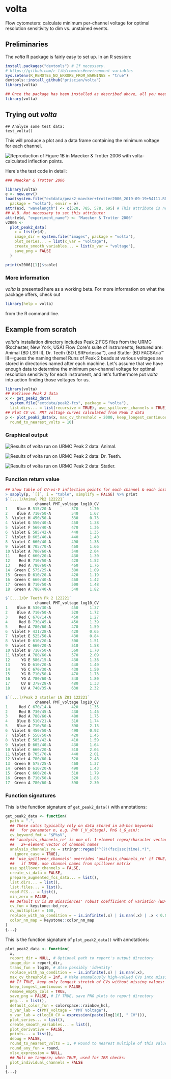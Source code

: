 # volta
Flow cytometers: calculate minimum per-channel voltage for optimal resolution sensitivity to dim vs. unstained events.

## Preliminaries
The *volta* R package is fairly easy to set up. In an R session:
```r
install.packages("devtools") # If necessary.
# https://github.com/r-lib/remotes#environment-variables
Sys.setenv(R_REMOTES_NO_ERRORS_FROM_WARNINGS = "true")
devtools::install_github("priscian/volta")
library(volta)

## Once the package has been installed as described above, all you need to use it is:
library(volta)
```

## Trying out *volta*
```
## Analyze some test data:
test_volta()
```

This will produce a plot and a data frame containing the minimum voltage for each channel.

![Reproduction of Figure 1B in Maecker & Trotter 2006 with volta-calculated inflection points.](<inst/images/001 - Maecker & Trotter 2006.png>)

Here's the test code in detail:
```r
### Maecker & Trotter 2006

library(volta)
e <- new.env()
load(system.file("extdata/peak2-maecker+trotter2006_2019-09-19+54111.RData",
  package = "volta"), envir = e)
attr(e$d, "wavelength") <- c(520, 785, 578, 695) # This attribute is necessary!
## N.B. Not necessary to set this attribute:
attr(e$d, "experiment_name") <- "Maecker & Trotter 2006"
v2006 <-
  plot_peak2_data(
    x = list(e$d),
    image_dir = system.file("images", package = "volta"),
    plot_series... = list(x_var = "voltage"),
    create_smooth_variables... = list(x_var = "voltage"),
    save_png = FALSE
  )

print(v2006[[1]]$table)
```

### More information
*volta* is presented here as a working beta. For more information on what the package offers, check out
```r
library(help = volta)
```
from the R command line.

## Example from scratch

*volta*'s installation directory includes Peak 2 FCS files from the URMC (Rochester, New York, USA) Flow Core's suite of instruments; featured are: Animal (BD LSR II), Dr. Teeth (BD LSRFortessa™), and Statler (BD FACSAria™ II)—guess the naming theme! Runs of Peak 2 beads at various voltages are stored in directories named after each machine. Let's assume that we have enough data to determine the minimum per-channel voltage for optimal resolution sensitivity for each instrument, and let's furthermore put *volta* into action finding those voltages for us.

```r
library(volta)
## Retrieve Peak 2 data
x <- get_peak2_data(
  system.file("extdata/peak2-fcs", package = "volta"),
  list.dirs... = list(recursive = TRUE), use_spillover_channels = TRUE)
## Plot CV vs. PMT voltage curves calculated from Peak 2 data
p <- plot_peak2_data(x, max_cv_threshold = 2000, keep_longest_continuous = TRUE,
  round_to_nearest_volts = 10)
```

### Graphical output
<!--<br/>-->
[//]: <br/>

![Results of volta run on URMC Peak 2 data: Animal.](<inst/images/002 - Animal.png>)

![Results of volta run on URMC Peak 2 data: Dr. Teeth.](<inst/images/003 - Dr Teeth.png>)

![Results of volta run on URMC Peak 2 data: Statler.](<inst/images/004 - Statler.png>)

### Function return value
<!--<br/>-->
[//]: <br/>

```r
## Show table of CV-vs-V inflection points for each channel & each instrument
> sapply(p, `[[`, i = "table", simplify = FALSE) %>% print
$`[...]/Animal Pk2 122221`
             channel PMT_voltage log10_CV
1    Blue B 515/20-A         370     1.70
2    Blue A 710/50-A         540     1.67
3  Violet H 450/50-A         330     0.73
4  Violet G 550/40-A         450     1.38
5  Violet F 560/40-A         470     1.36
6  Violet E 585/42-A         440     1.35
7  Violet D 605/40-A         440     1.40
8  Violet C 660/40-A         490     1.38
9  Violet B 705/70-A         460     1.66
10 Violet A 780/60-A         540     2.04
11    Red C 660/20-A         430     1.30
12    Red B 710/50-A         420     1.52
13    Red A 780/60-A         460     1.76
14  Green E 575/25-A         380     1.09
15  Green D 610/20-A         420     1.19
16  Green C 660/40-A         460     1.42
17  Green B 710/50-A         500     1.48
18  Green A 780/40-A         540     1.82

$`[...]/Dr Teeth Pk 2 122221`
             channel PMT_voltage log10_CV
1    Blue B 530/30-A         450     1.37
2    Blue A 710/50-A         520     1.72
3     Red C 670/14-A         450     1.27
4     Red B 730/45-A         450     1.39
5     Red A 780/60-A         470     1.59
6  Violet F 431/28-A         420     0.65
7  Violet E 525/50-A         430     0.84
8  Violet D 610/20-A         500     1.51
9  Violet C 660/20-A         510     1.58
10 Violet B 710/50-A         560     1.70
11 Violet A 780/60-A         570     2.09
12     YG E 586/15-A         430     1.38
13     YG D 610/20-A         440     1.40
14     YG C 670/30-A         430     1.50
15     YG B 710/50-A         470     1.73
16     YG A 780/60-A         540     1.80
17     UV B 379/28-A         480     1.33
18     UV A 740/35-A         630     2.32

$`[...]/Peak 2 statler LN Z01 122221`
             channel PMT_voltage log10_CV
1     Red C 670/14-A         420     1.35
2     Red B 730/45-A         430     1.46
3     Red A 780/60-A         480     1.75
4    Blue B 510/21-A         510     1.74
5    Blue A 710/50-A         390     2.13
6  Violet G 450/50-A         490     0.92
7  Violet F 550/50-A         420     1.45
8  Violet E 585/42-A         410     1.59
9  Violet D 605/40-A         430     1.64
10 Violet C 660/20-A         510     2.04
11 Violet B 705/70-A         440     2.01
12 Violet A 780/60-A         520     2.48
13  Green E 575/25-A         460     1.37
14  Green D 610/20-A         490     1.43
15  Green C 660/20-A         510     1.79
16  Green B 710/50-A         520     1.83
17  Green A 780/60-A         590     2.30
```

### Function signatures
<!--<br/>-->
[//]: <br/>

This is the function signature of `get_peak2_data()` with annotations:

```r
get_peak2_data <- function(
  path = ".",
  ## These calcs typically rely on data stored in ad-hoc keywords
  ##   for parameter n, e.g. PnV (_V_oltage), PnG (_G_ain):
  cv_keyword_fmt = "$P%sV",
  ## 'analysis_channels_re' is one of: 1-element regex/character vector;
  ##   2+-element vector of channel names
  analysis_channels_re = stringr::regex("^(?!(fsc|ssc|time).*)",
    ignore_case = TRUE),
  ## 'use_spillover_channels' overrides 'analysis_channels_re' if TRUE;
  ##   if TRUE, use channel names from spillover matrix
  use_spillover_channels = FALSE,
  create_si_data = FALSE,
  prepare_augmented_fcs_data... = list(),
  list.dirs... = list(),
  list.files... = list(),
  read.FCS... = list(),
  min_zero = FALSE,
  ## Default CV is BD Biosciences' robust coefficient of variation (BD-rCV):
  cv_fun = keystone::bd_rcv,
  cv_multiplier = 100,
  replace_with_na_condition = ~ is.infinite(.x) | is.nan(.x) | .x < 0.0,
  color_nm_map = keystone::color_nm_map
)
{...}
```

This is the function signature of `plot_peak2_data()` with annotations:

```r
plot_peak2_data <- function(
  x,
  report_dir = NULL, # Optional path to report's output directory
  image_dir = report_dir,
  trans_fun = log10, # Also possibly 'identity'
  replace_with_na_condition = ~ is.infinite(.x) | is.nan(.x),
  max_cv_threshold = Inf, # Make anomalously high-valued CVs into missings
  ## If TRUE, keep only longest stretch of CVs without missing values:
  keep_longest_continuous = FALSE,
  remove_empty_cols = TRUE,
  save_png = FALSE, # If TRUE, save PNG plots to report directory
  png... = list(),
  default_color_fun = colorspace::rainbow_hcl,
  x_var_lab = c(PMT_voltage = "PMT Voltage"),
  y_var_lab = c(log10_CV = expression(paste(log[10], " CV"))),
  plot_series... = list(),
  create_smooth_variables... = list(),
  plot_derivative = FALSE,
  points... = list(),
  debug = FALSE,
  round_to_nearest_volts = 1, # Round to nearest multiple of this value
  round_any_fun = round,
  xlsx_expression = NULL,
  ## Noli me tangere; when TRUE, used for IRR checks:
  plot_individual_channels = FALSE
)
{...}
```
